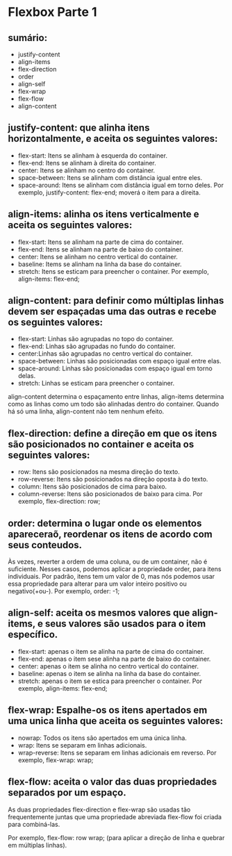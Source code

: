 # Flexbox Parte 1

## sumário:
- justify-content
- align-items
- flex-direction
- order
- align-self
- flex-wrap
- flex-flow
- align-content


## justify-content: que alinha itens horizontalmente, e aceita os seguintes valores:

- flex-start: Itens se alinham à esquerda do container.
- flex-end: Itens se alinham à direita do container.
- center: Itens se alinham no centro do container.
- space-between: Itens se alinham com distância igual entre eles.
- space-around: Itens se alinham com distância igual em torno deles.
Por exemplo, justify-content: flex-end; moverá o item para a direita.


## align-items: alinha os itens verticalmente e aceita os seguintes valores:

- flex-start: Itens se alinham na parte de cima do container.
- flex-end: Itens se alinham na parte de baixo do container.
- center: Itens se alinham no centro vertical do container.
- baseline: Items se alinham na linha da base do container.
- stretch: Itens se esticam para preencher o container.
Por exemplo, align-items: flex-end;


## align-content: para definir como múltiplas linhas devem ser espaçadas uma das outras e recebe os seguintes valores:

- flex-start: Linhas são agrupadas no topo do container.
- flex-end: Linhas são agrupadas no fundo do container.
- center:Linhas são agrupadas no centro vertical do container.
- space-between: Linhas são posicionadas com espaço igual entre elas.
- space-around: Linhas são posicionadas com espaço igual em torno delas.
- stretch: Linhas se esticam para preencher o container.

align-content determina o espaçamento entre linhas, 
align-items determina como as linhas como um todo são alinhadas dentro do container. 
Quando há só uma linha, align-content não tem nenhum efeito.


## flex-direction: define a direção em que os itens são posicionados no container e aceita os seguintes valores:

- row: Itens são posicionados na mesma direção do texto.
- row-reverse: Itens são posicionados na direção oposta à do texto.
- column: Itens são posicionados de cima para baixo.
- column-reverse: Itens são posicionados de baixo para cima.
Por exemplo, flex-direction: row;


## order: determina o lugar onde os elementos apareceraõ, reordenar os itens de acordo com seus conteudos.

Às vezes, reverter a ordem de uma coluna, ou de um container, não é suficiente. 
Nesses casos, podemos aplicar a propriedade order, para itens individuais.
Por padrão, itens tem um valor de 0, mas nós podemos usar essa propriedade para alterar para um valor inteiro positivo ou negativo(+ou-).
Por exemplo, order: -1;


## align-self: aceita os mesmos valores que align-items, e seus valores são usados para o item específico.
 
- flex-start: apenas o item se alinha na parte de cima do container.
- flex-end: apenas o item sese alinha na parte de baixo do container.
- center: apenas o item se alinha no centro vertical do container.
- baseline: apenas o item se alinha na linha da base do container.
- stretch: apenas o item se estica para preencher o container.
Por exemplo, align-items: flex-end;
 
 
## flex-wrap: Espalhe-os os itens apertados em uma unica linha que aceita os seguintes valores:

- nowrap: Todos os itens são apertados em uma única linha.
- wrap: Itens se separam em linhas adicionais.
- wrap-reverse: Itens se separam em linhas adicionais em reverso.
Por exemplo, flex-wrap: wrap; 
 
 
## flex-flow: aceita o valor das duas propriedades separados por um espaço.
As duas propriedades flex-direction e flex-wrap são usadas tão frequentemente juntas que uma propriedade abreviada flex-flow foi criada para combiná-las.

Por exemplo, flex-flow: row wrap; (para aplicar a direção de linha e quebrar em múltiplas linhas).

